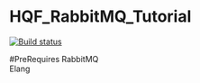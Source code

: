 # HQF_RabbitMQ_Tutorial
[![Build status](https://ci.appveyor.com/api/projects/status/s3i0qg8tx65d6yox?svg=true)](https://ci.appveyor.com/project/huoxudong125/hqf-rabbitmq-tutorial)



#PreRequires
RabbitMQ  
Elang  
